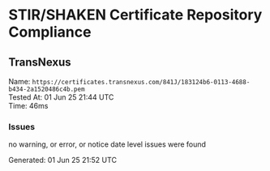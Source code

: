 # STIR/SHAKEN Certificate Repository Compliance

## TransNexus

Name: `https://certificates.transnexus.com/841J/183124b6-0113-4688-b434-2a1520486c4b.pem`\
Tested At: 01 Jun 25 21:44 UTC\
Time: 46ms

### Issues

no warning, or error, or notice date level issues were found

Generated: 01 Jun 25 21:52 UTC